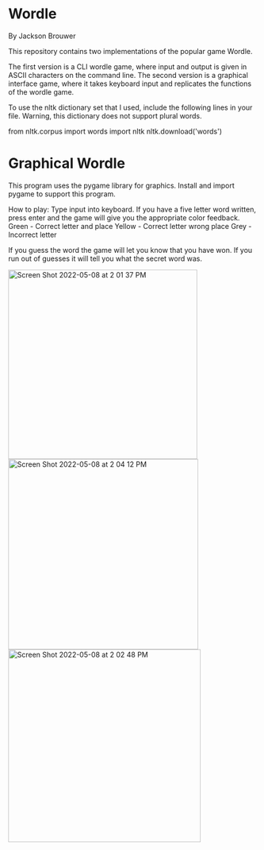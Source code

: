 # Wordle
By Jackson Brouwer 

This repository contains two implementations of the popular game Wordle. 

The first version is a CLI wordle game, where input and output is given in ASCII characters on the command line. 
The second version is a graphical interface game, where it takes keyboard input and replicates the functions of the wordle game. 

To use the nltk dictionary set that I used, include the following lines in your file. 
Warning, this dictionary does not support plural words. 

from nltk.corpus import words
import nltk
nltk.download('words')


# Graphical Wordle 
This program uses the pygame library for graphics. Install and import pygame to support this program. 

How to play:
Type input into keyboard. If you have a five letter word written, press enter and the game will give you the appropriate color feedback. 
Green - Correct letter and place
Yellow - Correct letter wrong place
Grey - Incorrect letter 

If you guess the word the game will let you know that you have won. 
If you run out of guesses it will tell you what the secret word was.

<img width="381" alt="Screen Shot 2022-05-08 at 2 01 37 PM" src="https://user-images.githubusercontent.com/63489213/167312195-1829dd4a-b026-4784-86b7-eab3655c2c97.png">

<img width="383" alt="Screen Shot 2022-05-08 at 2 04 12 PM" src="https://user-images.githubusercontent.com/63489213/167312200-99a32764-61a6-4ca7-b732-9ba05a315e26.png">

<img width="388" alt="Screen Shot 2022-05-08 at 2 02 48 PM" src="https://user-images.githubusercontent.com/63489213/167312198-33959f4c-fdbc-4cfe-9440-fbd7f3a928b7.png">

